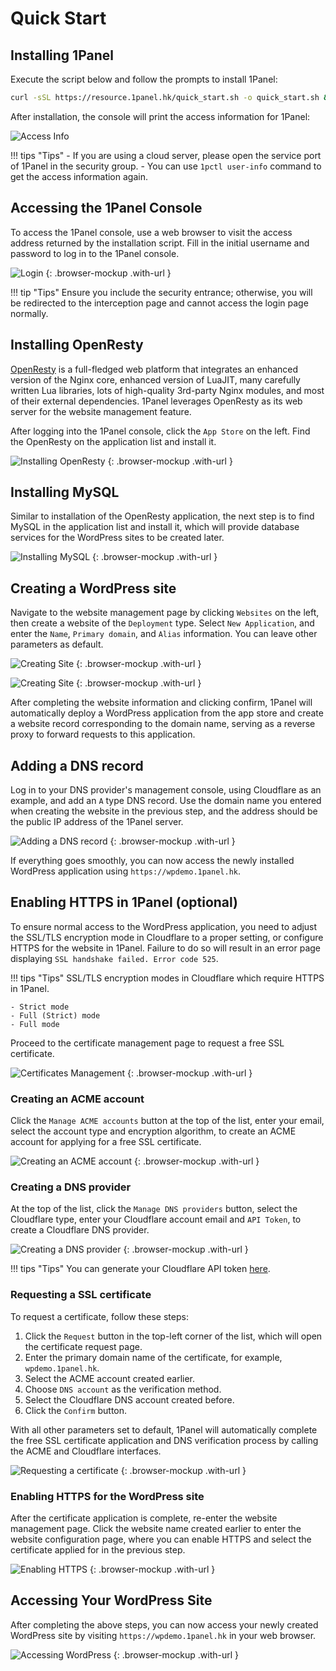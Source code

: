 # Quick Start

## Installing 1Panel

Execute the script below and follow the prompts to install 1Panel:

```sh
curl -sSL https://resource.1panel.hk/quick_start.sh -o quick_start.sh && bash quick_start.sh
```

After installation, the console will print the access information for 1Panel:

![Access Info](./img/installation/access_info.png)

!!! tips "Tips"
    - If you are using a cloud server, please open the service port of 1Panel in the security group.
    - You can use `1pctl user-info` command to get the access information again.

## Accessing the 1Panel Console

To access the 1Panel console, use a web browser to visit the access address returned by the installation script. Fill in the initial username and password to log in to the 1Panel console.

![Login](./img/installation/login.png)
{: .browser-mockup .with-url }

!!! tip "Tips"
    Ensure you include the security entrance; otherwise, you will be redirected to the interception page and cannot access the login page normally.

## Installing OpenResty

[OpenResty](https://openresty.org/) is a full-fledged web platform that integrates an enhanced version of the Nginx core, enhanced version of LuaJIT, many carefully written Lua libraries, lots of high-quality 3rd-party Nginx modules, and most of their external dependencies. 1Panel leverages OpenResty as its web server for the website management feature.

After logging into the 1Panel console, click the `App Store` on the left. Find the OpenResty on the application list and install it.

![Installing OpenResty](./img/installation/installing_openresty.png)
{: .browser-mockup .with-url }

## Installing MySQL

Similar to installation of the OpenResty application, the next step is to find MySQL in the application list and install it, which will provide database services for the WordPress sites to be created later.

![Installing MySQL](./img/installation/installing_mysql.png)
{: .browser-mockup .with-url }

## Creating a WordPress site

Navigate to the website management page by clicking `Websites` on the left, then create a website of the `Deployment` type. Select `New Application`, and enter the `Name`, `Primary domain`, and `Alias` information. You can leave other parameters as default.

![Creating Site](./img/installation/creating_site_1.png)
{: .browser-mockup .with-url }

![Creating Site](./img/installation/creating_site_2.png)
{: .browser-mockup .with-url }

After completing the website information and clicking confirm, 1Panel will automatically deploy a WordPress application from the app store and create a website record corresponding to the domain name, serving as a reverse proxy to forward requests to this application.

## Adding a DNS record

Log in to your DNS provider's management console, using Cloudflare as an example, and add an `A` type DNS record. Use the domain name you entered when creating the website in the previous step, and the address should be the public IP address of the 1Panel server.

![Adding a DNS record](./img/installation/adding_a_dns_record.png)
{: .browser-mockup .with-url }

If everything goes smoothly, you can now access the newly installed WordPress application using `https://wpdemo.1panel.hk`.

## Enabling HTTPS in 1Panel (optional)

To ensure normal access to the WordPress application, you need to adjust the SSL/TLS encryption mode in Cloudflare to a proper setting, or configure HTTPS for the website in 1Panel. Failure to do so will result in an error page displaying `SSL handshake failed. Error code 525`.

!!! tips "Tips"
    SSL/TLS encryption modes in Cloudflare which require HTTPS in 1Panel.

    - Strict mode
    - Full (Strict) mode
    - Full mode

Proceed to the certificate management page to request a free SSL certificate.

![Certificates Management](./img/installation/certificates_management.png)
{: .browser-mockup .with-url }

### Creating an ACME account

Click the `Manage ACME accounts` button at the top of the list, enter your email, select the account type and encryption algorithm, to create an ACME account for applying for a free SSL certificate.

![Creating an ACME account](./img/installation/creating_acme.png)
{: .browser-mockup .with-url }

### Creating a DNS provider

At the top of the list, click the `Manage DNS providers` button, select the Cloudflare type, enter your Cloudflare account email and `API Token`, to create a Cloudflare DNS provider.

![Creating a DNS provider](./img/installation/creating_dns.png)
{: .browser-mockup .with-url }

!!! tips "Tips"
    You can generate your Cloudflare API token [here](https://dash.cloudflare.com/profile/api-tokens).

### Requesting a SSL certificate

To request a certificate, follow these steps:

1. Click the `Request` button in the top-left corner of the list, which will open the certificate request page.
2. Enter the primary domain name of the certificate, for example, `wpdemo.1panel.hk`.
3. Select the ACME account created earlier.
4. Choose `DNS account` as the verification method.
5. Select the Cloudflare DNS account created before.
6. Click the `Confirm` button.

With all other parameters set to default, 1Panel will automatically complete the free SSL certificate application and DNS verification process by calling the ACME and Cloudflare interfaces.

![Requesting a certificate](./img/installation/requesting_a_certificate.png)
{: .browser-mockup .with-url }

### Enabling HTTPS for the WordPress site

After the certificate application is complete, re-enter the website management page. Click the website name created earlier to enter the website configuration page, where you can enable HTTPS and select the certificate applied for in the previous step.

![Enabling HTTPS](./img/installation/enabling_https.png)
{: .browser-mockup .with-url }

## Accessing Your WordPress Site

After completing the above steps, you can now access your newly created WordPress site by visiting `https://wpdemo.1panel.hk` in your web browser.

![Accessing WordPress](./img/installation/accessing_wordpress.png)
{: .browser-mockup .with-url }